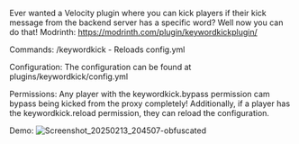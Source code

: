 Ever wanted a Velocity plugin where you can kick players if their kick message from the backend server has a specific word? Well now you can do that!
Modrinth: https://modrinth.com/plugin/keywordkickplugin/

Commands:
/keywordkick - Reloads config.yml

Configuration:
The configuration can be found at plugins/keywordkick/config.yml

Permissions:
Any player with the keywordkick.bypass permission cam bypass being kicked from the proxy completely! Additionally, if a player has the keywordkick.reload permission, they can reload the configuration.

Demo:
![Screenshot_20250213_204507-obfuscated](https://github.com/user-attachments/assets/58f863fd-6a8a-443d-8832-744aba3fa718)
